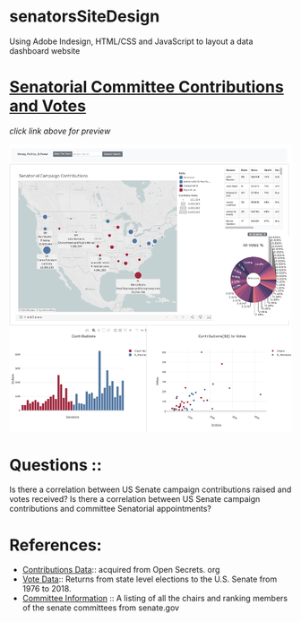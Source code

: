 # senatorsSiteDesign
Using Adobe Indesign, HTML/CSS and JavaScript to layout a data dashboard website

# [Senatorial Committee Contributions and Votes]( https://ph1-618o.github.io/senatorsSiteDesign/templates/index.html)
*click link above for preview*


![Layout](https://raw.githubusercontent.com/ph1-618O/senatorsSiteDesign/main/main_page.png)

# Questions ::
Is there a correlation between US Senate campaign contributions raised and votes received?
Is there a correlation between US Senate campaign contributions and committee Senatorial appointments?

# References:
- [Contributions Data](https://www.opensecrets.org):: acquired from Open Secrets. org
- [Vote Data](https://dataverse.harvard.edu/dataset.xhtml?persistentId=doi:10.7910/DVN/PEJ5QU)::
  Returns from state level elections to the U.S. Senate from 1976 to 2018.
- [Committee Information](https://www.senate.gov/committees/) ::
  A listing of all the chairs and ranking members of the senate committees from senate.gov
